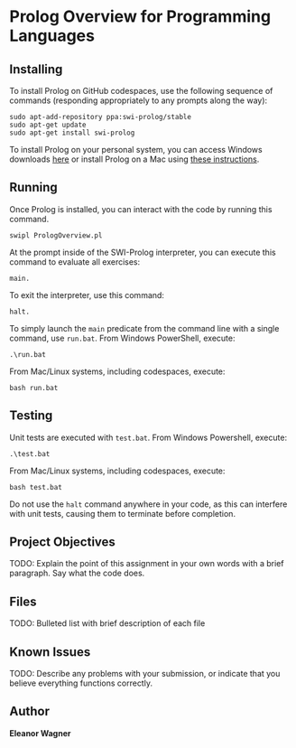 # Prolog Overview for Programming Languages

## Installing

To install Prolog on GitHub codespaces, use the following sequence of commands (responding appropriately to any prompts along the way):

```
sudo apt-add-repository ppa:swi-prolog/stable
sudo apt-get update
sudo apt-get install swi-prolog
```

To install Prolog on your personal system, you can access Windows downloads [here](https://www.swi-prolog.org/download/daily/bin/) or install Prolog on a Mac using [these instructions](https://www.swi-prolog.org/build/macos.html).

## Running

Once Prolog is installed, you can interact with the code by running this command.

```
swipl PrologOverview.pl
```

At the prompt inside of the SWI-Prolog interpreter, you can execute this command to evaluate all exercises:

```
main.
```

To exit the interpreter, use this command:

```
halt.
```

To simply launch the `main` predicate from the command line with a single command, use `run.bat`. From Windows PowerShell, execute:

```
.\run.bat
```

From Mac/Linux systems, including codespaces, execute:

```
bash run.bat
```

## Testing

Unit tests are executed with `test.bat`. From Windows Powershell, execute:

```
.\test.bat
```

From Mac/Linux systems, including codespaces, execute:

```
bash test.bat
```

Do not use the `halt` command anywhere in your code, as this can interfere with unit tests, causing them to terminate before completion.

## Project Objectives

TODO: Explain the point of this assignment in your own words with a brief paragraph. Say what the code does.

## Files

TODO: Bulleted list with brief description of each file

## Known Issues

TODO: Describe any problems with your submission, or indicate that you believe everything functions correctly.

## Author

**Eleanor Wagner**
